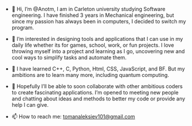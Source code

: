- 👋 Hi, I’m @Anotm, I am in Carleton university studying Software engineering. I have finished 3 years in 
          Mechanical engineering, but since my passion has always been in computers, I decided to switch 
          my program. 
          
- 👀 I’m interested in designing tools and applications that I can use in my daily life whether its for games, 
          school, work, or fun projects. I love throwing myself into a project and learning as I go, 
          uncovering new and cool ways to simplify tasks and automate them.
          
- 🌱 I have learned C++, C, Python, Html, CSS, JavaScript, and BF. But my ambitions are to learn many more,
          including quantum computing.
          
- 💞️ Hopefully I’ll be able to soon collaborate with other ambitious coders to create fascinating applications. 
          I’m opened to meeting new people and chatting about ideas and methods to better my code or provide 
          any help I can give.
          
- 📫 How to reach me: tomanaleksiev101@gmail.com

<!---
Anotm/Anotm is a ✨ special ✨ repository because its `README.md` (this file) appears on your GitHub profile.
You can click the Preview link to take a look at your changes.
--->
